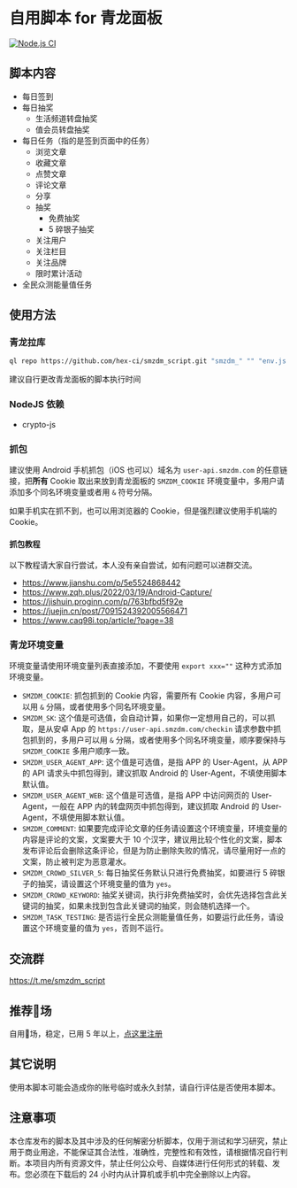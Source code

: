 # 自用脚本 for 青龙面板

[![Node.js CI](https://github.com/hex-ci/smzdm_script/actions/workflows/node.js.yml/badge.svg)](https://github.com/hex-ci/smzdm_script/actions/workflows/node.js.yml)

## 脚本内容

* 每日签到
* 每日抽奖
  * 生活频道转盘抽奖
  * 值会员转盘抽奖
* 每日任务（指的是签到页面中的任务）
  * 浏览文章
  * 收藏文章
  * 点赞文章
  * 评论文章
  * 分享
  * 抽奖
    * 免费抽奖
    * 5 碎银子抽奖
  * 关注用户
  * 关注栏目
  * 关注品牌
  * 限时累计活动
* 全民众测能量值任务

## 使用方法

### 青龙拉库

```bash
ql repo https://github.com/hex-ci/smzdm_script.git "smzdm_" "" "env.js|bot.js|sendNotify.js|library_" "main"
```

建议自行更改青龙面板的脚本执行时间

### NodeJS 依赖

* crypto-js

### 抓包

建议使用 Android 手机抓包（iOS 也可以）域名为 `user-api.smzdm.com` 的任意链接，把**所有** Cookie 取出来放到青龙面板的 `SMZDM_COOKIE` 环境变量中，多用户请添加多个同名环境变量或者用 `&` 符号分隔。

如果手机实在抓不到，也可以用浏览器的 Cookie，但是强烈建议使用手机端的 Cookie。

#### 抓包教程

以下教程请大家自行尝试，本人没有亲自尝试，如有问题可以进群交流。

* https://www.jianshu.com/p/5e5524868442
* https://www.zqh.plus/2022/03/19/Android-Capture/
* https://jishuin.proginn.com/p/763bfbd5f92e
* https://juejin.cn/post/7091524392005566471
* https://www.caq98i.top/article/?page=38

### 青龙环境变量

环境变量请使用环境变量列表直接添加，不要使用 `export xxx=""` 这种方式添加环境变量。

* `SMZDM_COOKIE`: 抓包抓到的 Cookie 内容，需要所有 Cookie 内容，多用户可以用 `&` 分隔，或者使用多个同名环境变量。
* `SMZDM_SK`: 这个值是可选值，会自动计算，如果你一定想用自己的，可以抓取，是从安卓 App 的 `https://user-api.smzdm.com/checkin` 请求参数中抓包抓到的，多用户可以用 `&` 分隔，或者使用多个同名环境变量，顺序要保持与 `SMZDM_COOKIE` 多用户顺序一致。
* `SMZDM_USER_AGENT_APP`: 这个值是可选值，是指 APP 的 User-Agent，从 APP 的 API 请求头中抓包得到，建议抓取 Android 的 User-Agent，不填使用脚本默认值。
* `SMZDM_USER_AGENT_WEB`: 这个值是可选值，是指 APP 中访问网页的 User-Agent，一般在 APP 内的转盘网页中抓包得到，建议抓取 Android 的 User-Agent，不填使用脚本默认值。
* `SMZDM_COMMENT`: 如果要完成评论文章的任务请设置这个环境变量，环境变量的内容是评论的文案，文案要大于 10 个汉字，建议用比较个性化的文案，脚本发布评论后会删除这条评论，但是为防止删除失败的情况，请尽量用好一点的文案，防止被判定为恶意灌水。
* `SMZDM_CROWD_SILVER_5`: 每日抽奖任务默认只进行免费抽奖，如要进行 5 碎银子的抽奖，请设置这个环境变量的值为 `yes`。
* `SMZDM_CROWD_KEYWORD`: 抽奖关键词，执行非免费抽奖时，会优先选择包含此关键词的抽奖，如果未找到包含此关键词的抽奖，则会随机选择一个。
* `SMZDM_TASK_TESTING`: 是否运行全民众测能量值任务，如要运行此任务，请设置这个环境变量的值为 `yes`，否则不运行。

## 交流群

https://t.me/smzdm_script

## 推荐🐔场

自用🐔场，稳定，已用 5 年以上，[点这里注册](https://www.efcloud1.cc/#/register?code=RpZdsM6U)

## 其它说明

使用本脚本可能会造成你的账号临时或永久封禁，请自行评估是否使用本脚本。

## 注意事项

本仓库发布的脚本及其中涉及的任何解密分析脚本，仅用于测试和学习研究，禁止用于商业用途，不能保证其合法性，准确性，完整性和有效性，请根据情况自行判断。本项目内所有资源文件，禁止任何公众号、自媒体进行任何形式的转载、发布。您必须在下载后的 24 小时内从计算机或手机中完全删除以上内容。
